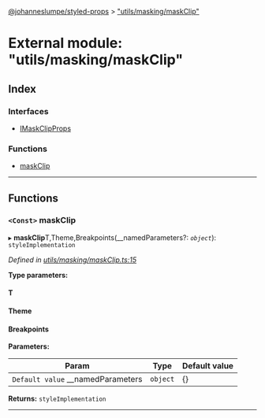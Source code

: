 [@johanneslumpe/styled-props](../README.md) > ["utils/masking/maskClip"](../modules/_utils_masking_maskclip_.md)

# External module: "utils/masking/maskClip"

## Index

### Interfaces

* [IMaskClipProps](../interfaces/_utils_masking_maskclip_.imaskclipprops.md)

### Functions

* [maskClip](_utils_masking_maskclip_.md#maskclip)

---

## Functions

<a id="maskclip"></a>

### `<Const>` maskClip

▸ **maskClip**T,Theme,Breakpoints(__namedParameters?: *`object`*): `styleImplementation`

*Defined in [utils/masking/maskClip.ts:15](https://github.com/johanneslumpe/styled-props/blob/3abf398/src/utils/masking/maskClip.ts#L15)*

**Type parameters:**

#### T 
#### Theme 
#### Breakpoints 
**Parameters:**

| Param | Type | Default value |
| ------ | ------ | ------ |
| `Default value` __namedParameters | `object` |  {} |

**Returns:** `styleImplementation`

___

